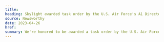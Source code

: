 ```yaml
---
title:
heading: Skylight awarded task order by the U.S. Air Force's A1 Directorate to research their design system needs
source: Newsworthy
date: 2023-04-26
href:
summary: We're honored to be awarded a task order by the U.S. Air Force, under the BESPIN Design Studio SBIR Phase III IDIQ, to research A1's (Manpower, Personnel and Services) portfolio of systems in order to identify their design system needs, using the <a href="https://skylight.digital/work/toolkits/service-design-framework/">Skylight Service Design Framework</a>. This work will be central to advancing A1's goal of large-scale design transformation.
---
```

